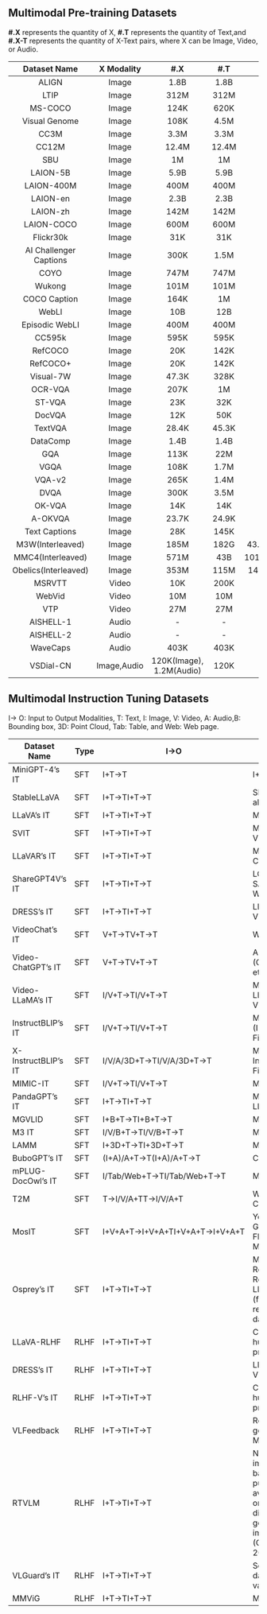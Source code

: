 ## Multimodal Pre-training Datasets

**#.X** represents the quantity of X, **#.T** represents the quantity of Text,and **#.X-T** represents the quantity of X-Text pairs, where X can be Image, Video, or Audio.

|      Dataset Name      | X Modality  |           #.X            |  #.T  |       #.X-T       | Feat |
| :--------------------: | :---------: | :----------------------: | :---: | :---------------: | :--: |
|         ALIGN          |    Image    |           1.8B           | 1.8B  |       1.8B        |      |
|          LTIP          |    Image    |           312M           | 312M  |       312M        |      |
|        MS-COCO         |    Image    |           124K           | 620K  |       620K        |      |
|     Visual Genome      |    Image    |           108K           | 4.5M  |       4.5M        |      |
|          CC3M          |    Image    |           3.3M           | 3.3M  |       3.3M        |      |
|         CC12M          |    Image    |          12.4M           | 12.4M |       12.4M       |      |
|          SBU           |    Image    |            1M            |  1M   |        1M         |      |
|        LAION-5B        |    Image    |           5.9B           | 5.9B  |       5.9B        |      |
|       LAION-400M       |    Image    |           400M           | 400M  |       400M        |      |
|        LAION-en        |    Image    |           2.3B           | 2.3B  |       2.3B        |      |
|        LAION-zh        |    Image    |           142M           | 142M  |       142M        |      |
|       LAION-COCO       |    Image    |           600M           | 600M  |       600M        |      |
|       Flickr30k        |    Image    |           31K            |  31K  |        31K        |      |
| AI Challenger Captions |    Image    |           300K           | 1.5M  |       1.5M        |      |
|          COYO          |    Image    |           747M           | 747M  |       747M        |      |
|         Wukong         |    Image    |           101M           | 101M  |       101M        |      |
|      COCO Caption      |    Image    |           164K           |  1M   |        1M         |      |
|         WebLI          |    Image    |           10B            |  12B  |        12B        |      |
|     Episodic WebLI     |    Image    |           400M           | 400M  |       400M        |      |
|         CC595k         |    Image    |           595K           | 595K  |       595K        |      |
|        RefCOCO         |    Image    |           20K            | 142K  |       142K        |      |
|        RefCOCO+        |    Image    |           20K            | 142K  |       142K        |      |
|       Visual-7W        |    Image    |          47.3K           | 328K  |       328K        |      |
|        OCR-VQA         |    Image    |           207K           |  1M   |        1M         |      |
|         ST-VQA         |    Image    |           23K            |  32K  |        32K        |      |
|         DocVQA         |    Image    |           12K            |  50K  |        50K        |      |
|        TextVQA         |    Image    |          28.4K           | 45.3K |       45.3K       |      |
|        DataComp        |    Image    |           1.4B           | 1.4B  |       1.4B        |      |
|          GQA           |    Image    |           113K           |  22M  |        22M        |      |
|          VGQA          |    Image    |           108K           | 1.7M  |       1.7M        |      |
|         VQA-v2         |    Image    |           265K           | 1.4M  |       1.4M        |      |
|          DVQA          |    Image    |           300K           | 3.5M  |       3.5M        |      |
|         OK-VQA         |    Image    |           14K            |  14K  |        14K        |      |
|        A-OKVQA         |    Image    |          23.7K           | 24.9K |       24.9K       |      |
|     Text Captions      |    Image    |           28K            | 145K  |       145K        |      |
|    M3W(Interleaved)    |    Image    |           185M           | 182G  | 43.3M(Instances)  |      |
|   MMC4(Interleaved)    |    Image    |           571M           |  43B  | 101.2M(Instances) |      |
|  Obelics(Interleaved)  |    Image    |           353M           | 115M  |  141M(Instances)  |      |
|         MSRVTT         |    Video    |           10K            | 200K  |       200K        |      |
|         WebVid         |    Video    |           10M            |  10M  |        10M        |      |
|          VTP           |    Video    |           27M            |  27M  |        27M        |      |
|       AISHELL-1        |    Audio    |            -             |   -   |       128K        |      |
|       AISHELL-2        |    Audio    |            -             |   -   |        1M         |      |
|        WaveCaps        |    Audio    |           403K           | 403K  |       403K        |      |
|       VSDial-CN        | Image,Audio | 120K(Image), 1.2M(Audio) | 120K  |       1.2M        |      |



## Multimodal Instruction Tuning Datasets

I→ O: Input to Output Modalities, T: Text, I: Image, V: Video, A: Audio,B: Bounding box, 3D: Point Cloud, Tab: Table, and Web: Web page.

| Dataset Name        | Type | I→O                            | Source                                                       | Method      | Multi-Turn | #.I/V/A        | #.Dialog Turn | #.Instance |
| ------------------- | ---- | ------------------------------ | ------------------------------------------------------------ | ----------- | ---------- | -------------- | ------------- | ---------- |
| MiniGPT-4’s IT      | SFT  | I+T→T                          | I+T→T                                                        | CC3M, CC12M | Auto.      | x              | 134M/–/–      | 1          |
| StableLLaVA         | SFT  | I+T→TI+T→T                     | SD (Rombach et al., 2022)                                    | Auto.+Manu. | x          | 126K/–/–       | 1             | 126K       |
| LLaVA’s IT          | SFT  | I+T→TI+T→T                     | MS-COCO                                                      | Auto.       | Ⅴ          | 81K/–/–        | 2.29          | 150K       |
| SVIT                | SFT  | I+T→TI+T→T                     | MS-COCO, Visual Genome                                       | Auto.       | Ⅴ          | 108K/–/–       | 5             | 3.2M       |
| LLaVAR’s IT         | SFT  | I+T→TI+T→T                     | MS-COCO, CC3M, LAION                                         | LLaVA+Auto. | Ⅴ          | 20K/–/–        | 2.27          | 174K       |
| ShareGPT4V’s IT     | SFT  | I+T→TI+T→T                     | LCS, COCO, SAM, TextCaps, WikiArt                            | Auto.+Manu. | x          | 100K/–/–       | –             | –          |
| DRESS’s IT          | SFT  | I+T→TI+T→T                     | LLaVA’s IT, VLSafe                                           | Auto.+Manu. | Ⅴ          | 193K/–/–       | ∼4            | –          |
| VideoChat’s IT      | SFT  | V+T→TV+T→T                     | WebVid                                                       | Auto.       | Ⅴ          | –/8K/–         | 1.82          | 11K        |
| Video-ChatGPT’s IT  | SFT  | V+T→TV+T→T                     | ActivityNet (Caba Heilbron et al., 2015)                     | Inherit     | Ⅴ          | –/100K/–       | 1             | 100K       |
| Video-LLaMA’s IT    | SFT  | I/V+T→TI/V+T→T                 | MiniGPT-4, LLaVA, and VideoChat’s IT                         | Auto.       | Ⅴ          | 81K/8K/–       | 2.22          | 171K       |
| InstructBLIP’s IT   | SFT  | I/V+T→TI/V+T→T                 | Multiple (InstructBLIP’s Figure 2)                           | Auto.       | x          | –              | –             | ∼ 1.6M     |
| X-InstructBLIP’s IT | SFT  | I/V/A/3D+T→TI/V/A/3D+T→T       | Multiple (X-InstructBLIP’s Figure 4)                         | Auto.       | x          | –              | –             | ∼ 1.8M     |
| MIMIC-IT            | SFT  | I/V+T→TI/V+T→T                 | Multiple                                                     | Auto.       | x          | 8.1M/502K/–    | 1             | 2.8M       |
| PandaGPT’s IT       | SFT  | I+T→TI+T→T                     | MiniGPT-4 and LLaVA’s IT                                     | Inherit     | Ⅴ          | 81K/–/–        | 2.29          | 160K       |
| MGVLID              | SFT  | I+B+T→TI+B+T→T                 | Multiple                                                     | Auto.+Manu. | x          | 108K/–/–       | –             | 108K       |
| M3 IT               | SFT  | I/V/B+T→TI/V/B+T→T             | Multiple                                                     | Auto.+Manu. | x          | –/–/–          | 1             | 2.4M       |
| LAMM                | SFT  | I+3D+T→TI+3D+T→T               | Multiple                                                     | Auto.+Manu. | Ⅴ          | 91K/–/–        | 3.27          | 196K       |
| BuboGPT’s IT        | SFT  | (I+A)/A+T→T(I+A)/A+T→T         | Clotho, VGGSS                                                | Auto.       | x          | 5K/–/9K        | –             | 9K         |
| mPLUG-DocOwl’s IT   | SFT  | I/Tab/Web+T→TI/Tab/Web+T→T     | Multiple                                                     | Inherit     | x          | –              | –             | –          |
| T2M                 | SFT  | T→I/V/A+TT→I/V/A+T             | WebVid, CC3M,AudioCap                                        | Auto.       | x          | 4.9K/4.9K/4.9K | 1             | 14.7K      |
| MosIT               | SFT  | I+V+A+T→I+V+A+TI+V+A+T→I+V+A+T | Youtube, Google, Flickr30k, Midjourney, etc.                 | Auto.+Manu. | Ⅴ          | 4K/4K/4K       | 4.8           | 5K         |
| Osprey’s IT         | SFT  | I+T→TI+T→T                     | MS-COCO, RefCOCO, RefCOCO+, LLaVA’s IT etc. (fine-grained region-text dataset) | Auto.+Manu. | Ⅴ          | –/–/–          | ∼4            | 724K       |
| LLaVA-RLHF          | RLHF | I+T→TI+T→T                     | Collected human preference                                   | Manu.       | x          | –/–/–          | –             | 10K        |
| DRESS’s IT          | RLHF | I+T→TI+T→T                     | LLaVA’s IT, VLSafe                                           | Auto.+Manu. | Ⅴ          | 33K/–/–        | ∼4            | –          |
| RLHF-V’s IT         | RLHF | I+T→TI+T→T                     | Collected human preference                                   | Manu.       | x          | –/–/–          | –             | 1.4K       |
| VLFeedback          | RLHF | I+T→TI+T→T                     | Responses generated by 12 MM-LLMs                            | Auto.       | x          | –/–/–          | –             | 80K        |
| RTVLM               | RLHF | I+T→TI+T→T                     | New question-image pairs based on publicly available images  or originally diffusion-generated images (Gallegos et al. 2023), | Auto.+Manu. | x          | –/–/–          | –             | 5K         |
| VLGuard’s IT        | RLHF | I+T→TI+T→T                     | Source image data from various datasets                      | Auto.       | x          | 3K/–/–         | –             | 3K         |
| MMViG               | RLHF | I+T→TI+T→T                     | MS-COCO                                                      | Manu.       | x          | 16K/–/–        | –             | 16K        |

